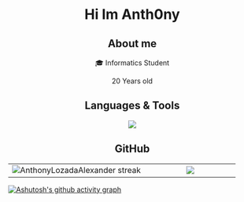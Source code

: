 <h1 align="center">Hi Im Anth0ny </h1> 

<!--Intro start-->

<!------------------------------------------------------------------------------------------------------------------------------------->
<h2 align="center">About me </h2> 
<p align="center">
🎓 Informatics Student
<p align="center">
  20 Years old
  </p>
<!--Intro end-->
</p>
<h2 align="center">Languages & Tools </h2>
<!--tech stack icons-->
<p align="center">
  <a href="https://skillicons.dev">
    <img src="https://skillicons.dev/icons?i=cs,cpp,java,py,dotnet,github,vscode,&perline=12" />
  </a>
</p>
<!------------------------------------------------------------------------------------------------------------------------------------->
<h2 align = "center">GitHub </h2>
<!--- stats & Trophy (start) -->
<p align="center">
  <table align="center">
  <tr border="none">
  <td width="60%" align="center">
    <img title="🔥 Get streak stats for your profile at git.io/streak-stats" alt="AnthonyLozadaAlexander streak" src="https://github-readme-streak-stats.herokuapp.com/?user=AnthonyLozadaAlexander&theme=dark&hide_border=false" /> 
  </td>

  <td width="40%" align="center">
    <img align="center" src="https://github-readme-stats.anuraghazra1.vercel.app/api/top-langs/?username=AnthonyLozadaAlexander&theme=dark&hide_border=false&no-bg=true&no-frame=true&langs_count=10"/>
  </td>
  </tr>
  </table>
</p>        

[![Ashutosh's github activity graph](https://github-readme-activity-graph.vercel.app/graph?username=AnthonyLozadaAlexander&bg_color=0d1117&color=ffffff&line=ffff00&point=f9fafa&area=true&hide_border=true)](https://github.com/ashutosh00710/github-readme-activity-graph)
<!--- stats (end) -->

